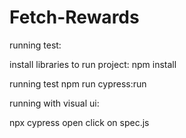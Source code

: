 # Fetch-Rewards

running test: 

install libraries to run project:
npm install

running test
npm run cypress:run

running with visual ui:

npx cypress open
click on spec.js


